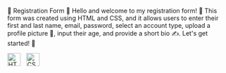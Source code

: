 📝 Registration Form
🌟 Hello and welcome to my registration form! 🌟 This form was created using HTML and CSS, and it allows users to enter their first and last name, email, password, select an account type, upload a profile picture 📸, input their age, and provide a short bio ✍️. Let's get started! 🚀

<img align="left" alt="HTML" width="30px" style="padding-right:10px;" src="https://cdn.jsdelivr.net/gh/devicons/devicon/icons/html5/html5-plain.svg" />
<img align="left" alt="CSS" width="30px" style="padding-right:10px;" src="https://cdn.jsdelivr.net/gh/devicons/devicon/icons/css3/css3-plain.svg" />

<br> <!-- Add this line to create a line break -->
<br> <!-- Add this line to create a line break -->
